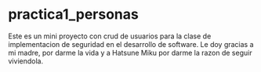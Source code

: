 # practica1_personas

Este es un mini proyecto con crud de usuarios para la clase de implementacion de seguridad en el desarrollo de software.
Le doy gracias a mi madre, por darme la vida y a Hatsune Miku por darme la razon de seguir viviendola.
